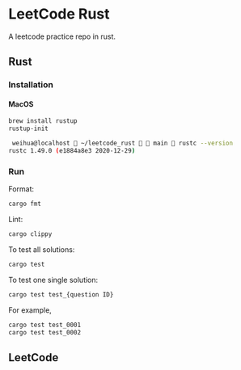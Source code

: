 # LeetCode Rust

A leetcode practice repo in rust.

## Rust

### Installation

#### MacOS

```bash
brew install rustup
rustup-init
```

```bash
 weihua@localhost  ~/leetcode_rust   main  rustc --version                                                    ✔  10092  08:36:54
rustc 1.49.0 (e1884a8e3 2020-12-29)
```

### Run
Format:
```bash
cargo fmt
```

Lint:
```bash
cargo clippy
```

To test all solutions:
```bash
cargo test
```

To test one single solution:
```bash
cargo test test_{question ID}
```

For example,
```bash
cargo test test_0001
cargo test test_0002
```

## LeetCode

